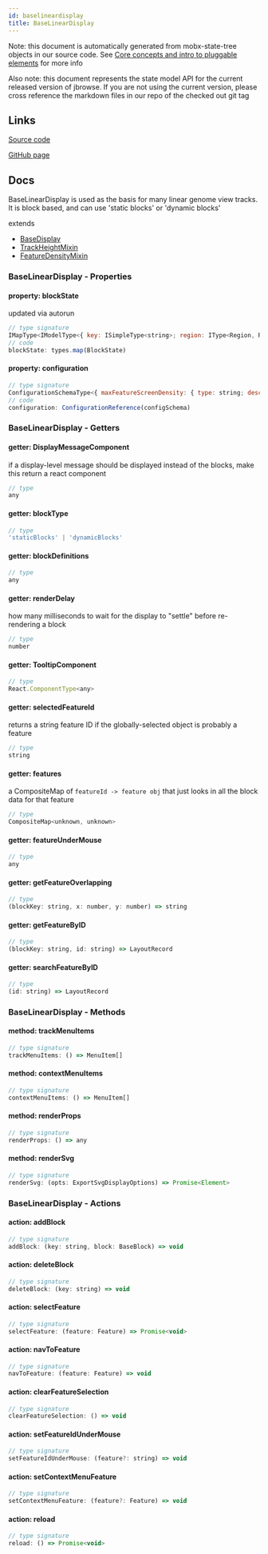 ```yaml
---
id: baselineardisplay
title: BaseLinearDisplay
---
```


Note: this document is automatically generated from mobx-state-tree objects in
our source code. See
[Core concepts and intro to pluggable elements](/docs/developer_guide/) for more
info

Also note: this document represents the state model API for the current released
version of jbrowse. If you are not using the current version, please cross
reference the markdown files in our repo of the checked out git tag

## Links

[Source code](https://github.com/GMOD/jbrowse-components/blob/main/plugins/linear-genome-view/src/BaseLinearDisplay/models/BaseLinearDisplayModel.tsx)

[GitHub page](https://github.com/GMOD/jbrowse-components/tree/main/website/docs/models/BaseLinearDisplay.md)

## Docs

BaseLinearDisplay is used as the basis for many linear genome view tracks. It is
block based, and can use 'static blocks' or 'dynamic blocks'

extends

- [BaseDisplay](../basedisplay)
- [TrackHeightMixin](../trackheightmixin)
- [FeatureDensityMixin](../featuredensitymixin)

### BaseLinearDisplay - Properties

#### property: blockState

updated via autorun

```js
// type signature
IMapType<IModelType<{ key: ISimpleType<string>; region: IType<Region, Region, Region>; reloadFlag: IType<number, number, number>; isLeftEndOfDisplayedRegion: IType<...>; isRightEndOfDisplayedRegion: IType<...>; }, { ...; } & { ...; }, _NotCustomized, _NotCustomized>>
// code
blockState: types.map(BlockState)
```

#### property: configuration

```js
// type signature
ConfigurationSchemaType<{ maxFeatureScreenDensity: { type: string; description: string; defaultValue: number; }; fetchSizeLimit: { type: string; defaultValue: number; description: string; }; height: { type: string; defaultValue: number; description: string; }; mouseover: { ...; }; jexlFilters: { ...; }; }, Configura...
// code
configuration: ConfigurationReference(configSchema)
```

### BaseLinearDisplay - Getters

#### getter: DisplayMessageComponent

if a display-level message should be displayed instead of the blocks, make this
return a react component

```js
// type
any
```

#### getter: blockType

```js
// type
'staticBlocks' | 'dynamicBlocks'
```

#### getter: blockDefinitions

```js
// type
any
```

#### getter: renderDelay

how many milliseconds to wait for the display to "settle" before re-rendering a
block

```js
// type
number
```

#### getter: TooltipComponent

```js
// type
React.ComponentType<any>
```

#### getter: selectedFeatureId

returns a string feature ID if the globally-selected object is probably a
feature

```js
// type
string
```

#### getter: features

a CompositeMap of `featureId -> feature obj` that just looks in all the block
data for that feature

```js
// type
CompositeMap<unknown, unknown>
```

#### getter: featureUnderMouse

```js
// type
any
```

#### getter: getFeatureOverlapping

```js
// type
(blockKey: string, x: number, y: number) => string
```

#### getter: getFeatureByID

```js
// type
(blockKey: string, id: string) => LayoutRecord
```

#### getter: searchFeatureByID

```js
// type
(id: string) => LayoutRecord
```

### BaseLinearDisplay - Methods

#### method: trackMenuItems

```js
// type signature
trackMenuItems: () => MenuItem[]
```

#### method: contextMenuItems

```js
// type signature
contextMenuItems: () => MenuItem[]
```

#### method: renderProps

```js
// type signature
renderProps: () => any
```

#### method: renderSvg

```js
// type signature
renderSvg: (opts: ExportSvgDisplayOptions) => Promise<Element>
```

### BaseLinearDisplay - Actions

#### action: addBlock

```js
// type signature
addBlock: (key: string, block: BaseBlock) => void
```

#### action: deleteBlock

```js
// type signature
deleteBlock: (key: string) => void
```

#### action: selectFeature

```js
// type signature
selectFeature: (feature: Feature) => Promise<void>
```

#### action: navToFeature

```js
// type signature
navToFeature: (feature: Feature) => void
```

#### action: clearFeatureSelection

```js
// type signature
clearFeatureSelection: () => void
```

#### action: setFeatureIdUnderMouse

```js
// type signature
setFeatureIdUnderMouse: (feature?: string) => void
```

#### action: setContextMenuFeature

```js
// type signature
setContextMenuFeature: (feature?: Feature) => void
```

#### action: reload

```js
// type signature
reload: () => Promise<void>
```
